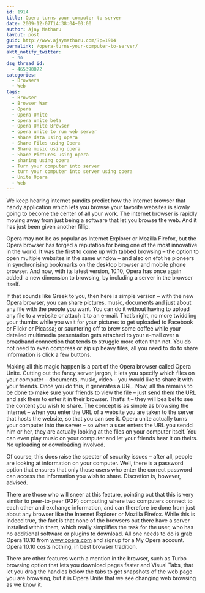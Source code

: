```yaml
---
id: 1914
title: Opera turns your computer to server
date: 2009-12-07T14:38:04+00:00
author: Ajay Matharu
layout: post
guid: http://www.ajaymatharu.com/?p=1914
permalink: /opera-turns-your-computer-to-server/
aktt_notify_twitter:
  - no
dsq_thread_id:
  - 465390072
categories:
  - Browsers
  - Web
tags:
  - Browser
  - Browser War
  - Opera
  - Opera Unite
  - opera unite beta
  - Opera Unite Browser
  - opera unite to run web server
  - share data using opera
  - Share Files using Opera
  - Share music using opera
  - Share Pictures using opera
  - sharing using opera
  - Turn your computer into server
  - turn your computer into server using opera
  - Unite Opera
  - Web
---
```

We keep hearing internet pundits predict how the internet browser that handy application which lets you browse your favorite websites is slowly going to become the center of all your work. The internet browser is rapidly moving away from just being a software that let you browse the web. And it has just been given another fillip.

Opera may not be as popular as Internet Explorer or Mozilla Firefox, but the Opera browser has forged a reputation for being one of the most innovative in the world. It was the first to come up with tabbed browsing &#8211; the option to open multiple websites in the same window &#8211; and also on efot he pioneers in synchronising bookmarks on the desktop browser and mobile phone browser. And now, with its latest version, 10.10, Opera has once again added  a new dimension to browsing, by including a server in the browser itself.

If that sounds like Greek to you, then here is simple version &#8211; with the new Opera browser, you can share pictures, music, documents and just about any file with the people you want. You can do it without having to upload any file to a website or attach it to an e-mail. That&#8217;s right, no more twiddling your thumbs while you wait for your pictures to get uploaded to Facebook or Flickr or Picassa; or sauntering off to brew some coffee while your detailed multimedia presentation gets attached to your e-mail over a broadband connection that tends to struggle more often than not. You do not need to even compress or zip up heavy files, all you need to do to share information is click a few buttons.

Making all this magic happen is a part of the Opera browser called Opera Unite. Cutting out the fancy server jargon, it lets you specify which files on your computer &#8211; documents, music, video &#8211; you would like to share it with your friends. Once you do this, it generates a URL. Now, all tha remains to be done to make sure your friends to view the file &#8211; just send them the URL and ask them to enter it in their browser. That&#8217;s it &#8211; they will bea bel to see the content you wish to share. The concept is as simple as browsing the internet &#8211; when you enter the URL of a website you are taken to the server that hosts the website, so that you can see it. Opera unite actually turns your computer into the server &#8211; so when a user enters the URL you sendd him or her, they are actually looking at the files on your computer itself. You can even play music on your computer and let your friends hear it on theirs. No uploading or downloading involved.

Of course, this does raise the specter of security issues &#8211; after all, people are looking at information on your computer. Well, there is a password option that ensures that only those users who enter the correct password can access the information you wish to share. Discretion is, however, advised.

There are those who will sneer at this feature, pointing out that this is very similar to peer-to-peer (P2P) computing where two computers connect to each other and exchange information, and can therefore be done from just about any browser like the Internet Explorer or Mozilla Firefox. While this is indeed true, the fact is that none of the browsers out there have a server installed within them, which really simplifies the task for the user, who has no additional software or plugins to download. All one needs to do is grab Opera 10.10 from www.opera.com and signup for a My Opera account. Opera 10.10 costs nothing, in best browser tradition.

There are other features worth a mention in the browser, such as Turbo browsing option that lets you download pages faster and Visual Tabs, that let you drag the handles below the tabs to get snapshots of the web page you are browsing, but it is Opera Unite that we see changing web browsing as we know it.
